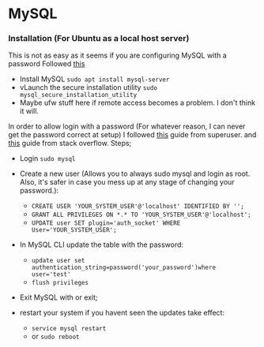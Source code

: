 # MySQL

### Installation (For Ubuntu as a local host server)
This is not as easy as it seems if you are configuring MySQL with a password
Followed [this](https://support.rackspace.com/how-to/installing-mysql-server-on-ubuntu/)
* Install MySQL ```sudo apt install mysql-server```
* vLaunch the secure installation utility ```sudo mysql_secure_installation_utility```
* Maybe ufw stuff here if remote access becomes a problem.  I don't think it will.

In order to allow login with a password (For whatever reason, I can never get the password correct at setup) I followed [this](https://superuser.com/questions/603026/mysql-how-to-fix-access-denied-for-user-rootlocalhost) guide from superuser. and [this](https://stackoverflow.com/questions/39281594/error-1698-28000-access-denied-for-user-rootlocalhost) guide from stack overflow.  Steps;
* Login  ```sudo mysql``` 
* Create a new user (Allows you to always sudo mysql and login as root.  Also, it's safer in case you mess up at any stage of changing your password.):
	* ```CREATE USER 'YOUR_SYSTEM_USER'@'localhost' IDENTIFIED BY '';```
	* ```GRANT ALL PRIVILEGES ON *.* TO 'YOUR_SYSTEM_USER'@'localhost';```
	* ```UPDATE user SET plugin='auth_socket' WHERE User='YOUR_SYSTEM_USER';```

* In MySQL CLI update the table with the password:
	* ```update user set authentication_string=password('your_password')where user='test'```
	* ```flush privileges```
* Exit MySQL with <C-d> or exit;
* restart your system if you havent seen the updates take effect:
	* ```service mysql restart```
	* or ```sudo reboot```
